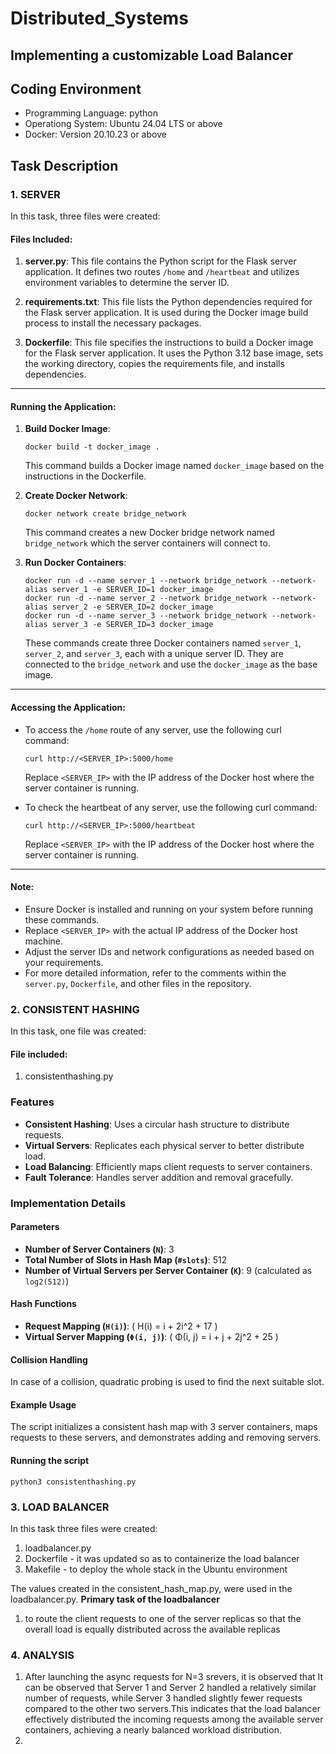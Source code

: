 # Distributed_Systems

## Implementing a customizable Load Balancer

## Coding Environment

- Programming Language: python
- Operationg System: Ubuntu 24.04 LTS or above
- Docker: Version 20.10.23 or above

## Task Description

### 1. SERVER

In this task, three files were created:

#### Files Included:

1. **server.py**: This file contains the Python script for the Flask server application. It defines two routes `/home` and `/heartbeat` and utilizes environment variables to determine the server ID.

2. **requirements.txt**: This file lists the Python dependencies required for the Flask server application. It is used during the Docker image build process to install the necessary packages.

3. **Dockerfile**: This file specifies the instructions to build a Docker image for the Flask server application. It uses the Python 3.12 base image, sets the working directory, copies the requirements file, and installs dependencies.

---

#### Running the Application:

1. **Build Docker Image**:

   ```
   docker build -t docker_image .
   ```

   This command builds a Docker image named `docker_image` based on the instructions in the Dockerfile.

2. **Create Docker Network**:

   ```
   docker network create bridge_network
   ```

   This command creates a new Docker bridge network named `bridge_network` which the server containers will connect to.

3. **Run Docker Containers**:
   ```
   docker run -d --name server_1 --network bridge_network --network-alias server_1 -e SERVER_ID=1 docker_image
   docker run -d --name server_2 --network bridge_network --network-alias server_2 -e SERVER_ID=2 docker_image
   docker run -d --name server_3 --network bridge_network --network-alias server_3 -e SERVER_ID=3 docker_image
   ```
   These commands create three Docker containers named `server_1`, `server_2`, and `server_3`, each with a unique server ID. They are connected to the `bridge_network` and use the `docker_image` as the base image.

---

#### Accessing the Application:

- To access the `/home` route of any server, use the following curl command:

  ```
  curl http://<SERVER_IP>:5000/home
  ```

  Replace `<SERVER_IP>` with the IP address of the Docker host where the server container is running.

- To check the heartbeat of any server, use the following curl command:
  ```
  curl http://<SERVER_IP>:5000/heartbeat
  ```
  Replace `<SERVER_IP>` with the IP address of the Docker host where the server container is running.

---

#### Note:

- Ensure Docker is installed and running on your system before running these commands.
- Replace `<SERVER_IP>` with the actual IP address of the Docker host machine.
- Adjust the server IDs and network configurations as needed based on your requirements.
- For more detailed information, refer to the comments within the `server.py`, `Dockerfile`, and other files in the repository.

### 2. CONSISTENT HASHING
In this task, one file was created:

#### File included:
1. consistenthashing.py

### Features

- **Consistent Hashing**: Uses a circular hash structure to distribute requests.
- **Virtual Servers**: Replicates each physical server to better distribute load.
- **Load Balancing**: Efficiently maps client requests to server containers.
- **Fault Tolerance**: Handles server addition and removal gracefully.

### Implementation Details

#### Parameters

- **Number of Server Containers (`N`)**: 3
- **Total Number of Slots in Hash Map (`#slots`)**: 512
- **Number of Virtual Servers per Server Container (`K`)**: 9 (calculated as `log2(512)`)

#### Hash Functions

- **Request Mapping (`H(i)`)**: \( H(i) = i + 2i^2 + 17 \)
- **Virtual Server Mapping (`Φ(i, j)`)**: \( Φ(i, j) = i + j + 2j^2 + 25 \)

#### Collision Handling

In case of a collision, quadratic probing is used to find the next suitable slot.

#### Example Usage

The script initializes a consistent hash map with 3 server containers, maps requests to these servers, and demonstrates adding and removing servers.

#### Running the script

```
python3 consistenthashing.py
```

### 3. LOAD BALANCER

In this task three files were created:

1. loadbalancer.py
2. Dockerfile - it was updated so as to containerize the load balancer
3. Makefile - to deploy the whole stack in the Ubuntu environment

The values created in the consistent_hash_map.py, were used in the loadbalancer.py.
**Primary task of the loadbalancer**

1. to route the client requests to one of the server replicas so that the overall load is equally distributed across the available replicas

### 4. ANALYSIS
1. After launching the async requests for N=3 srevers, it is observed that It can be observed that Server 1 and Server 2 handled a relatively similar number of requests, while Server 3 handled slightly fewer requests compared to the other two servers.This indicates that the load balancer effectively distributed the incoming requests among the available server containers, achieving a nearly balanced workload distribution.
2. 
